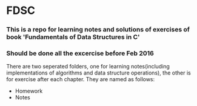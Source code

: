 # FDSC
### This is a repo for learning notes and solutions of exercises of book 'Fundamentals of Data Structures in C'
### Should be done all the excercise before Feb 2016
There are two seperated folders, one for learning notes(including implementations of algorithms and data structure operations), the other is for exercise after each chapter. They are named as follows:    
+ Homework
+ Notes
